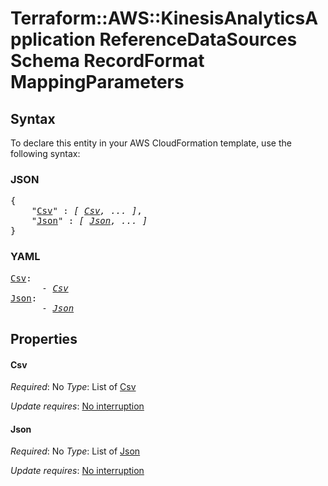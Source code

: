 # Terraform::AWS::KinesisAnalyticsApplication ReferenceDataSources Schema RecordFormat MappingParameters

## Syntax

To declare this entity in your AWS CloudFormation template, use the following syntax:

### JSON

<pre>
{
    "<a href="#csv" title="Csv">Csv</a>" : <i>[ <a href="referencedatasources-schema-recordformat-mappingparameters-csv.md">Csv</a>, ... ]</i>,
    "<a href="#json" title="Json">Json</a>" : <i>[ <a href="referencedatasources-schema-recordformat-mappingparameters-json.md">Json</a>, ... ]</i>
}
</pre>

### YAML

<pre>
<a href="#csv" title="Csv">Csv</a>: <i>
      - <a href="referencedatasources-schema-recordformat-mappingparameters-csv.md">Csv</a></i>
<a href="#json" title="Json">Json</a>: <i>
      - <a href="referencedatasources-schema-recordformat-mappingparameters-json.md">Json</a></i>
</pre>

## Properties

#### Csv

_Required_: No
_Type_: List of <a href="referencedatasources-schema-recordformat-mappingparameters-csv.md">Csv</a>

_Update requires_: [No interruption](https://docs.aws.amazon.com/AWSCloudFormation/latest/UserGuide/using-cfn-updating-stacks-update-behaviors.html#update-no-interrupt)

#### Json

_Required_: No
_Type_: List of <a href="referencedatasources-schema-recordformat-mappingparameters-json.md">Json</a>

_Update requires_: [No interruption](https://docs.aws.amazon.com/AWSCloudFormation/latest/UserGuide/using-cfn-updating-stacks-update-behaviors.html#update-no-interrupt)

